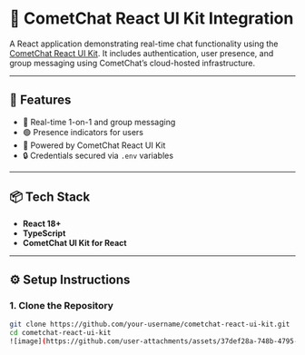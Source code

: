 # 💬 CometChat React UI Kit Integration

A React application demonstrating real-time chat functionality using the [CometChat React UI Kit](https://www.cometchat.com/prodocs/uikit/react/quick-start). It includes authentication, user presence, and group messaging using CometChat’s cloud-hosted infrastructure.

---

## 🚀 Features

- 💬 Real-time 1-on-1 and group messaging
- 🟢 Presence indicators for users
- 🧰 Powered by CometChat React UI Kit
- 🔒 Credentials secured via `.env` variables

---

## 📦 Tech Stack

- **React 18+**
- **TypeScript**
- **CometChat UI Kit for React**

---

## ⚙️ Setup Instructions

### 1. Clone the Repository

```bash
git clone https://github.com/your-username/cometchat-react-ui-kit.git
cd cometchat-react-ui-kit
![image](https://github.com/user-attachments/assets/37def28a-748b-4795-be6d-027e2d0ba406)
